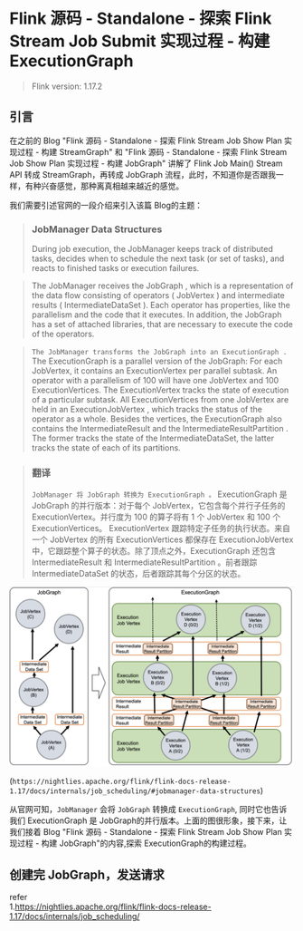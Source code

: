 # Flink 源码 - Standalone - 探索 Flink Stream Job Submit 实现过程 - 构建 ExecutionGraph                

>Flink version: 1.17.2       

## 引言   
在之前的 Blog "Flink 源码 - Standalone - 探索 Flink Stream Job Show Plan 实现过程 - 构建 StreamGraph" 和 "Flink 源码 - Standalone - 探索 Flink Stream Job Show Plan 实现过程 - 构建 JobGraph" 讲解了 Flink Job Main() Stream API 转成 StreamGraph，再转成 JobGraph 流程，此时，不知道你是否跟我一样，有种兴奋感觉，那种离真相越来越近的感觉。      

我们需要引述官网的一段介绍来引入该篇 Blog的主题：       
>###  JobManager Data Structures #
>During job execution, the JobManager keeps track of distributed tasks, decides when to schedule the next task (or set of tasks), and reacts to finished tasks or execution failures.  

>The JobManager receives the JobGraph , which is a representation of the data flow consisting of operators ( JobVertex ) and intermediate results ( IntermediateDataSet ). Each operator has properties, like the parallelism and the code that it executes. In addition, the JobGraph has a set of attached libraries, that are necessary to execute the code of the operators.       

>`The JobManager transforms the JobGraph into an ExecutionGraph .` The ExecutionGraph is a parallel version of the JobGraph: For each JobVertex, it contains an ExecutionVertex per parallel subtask. An operator with a parallelism of 100 will have one JobVertex and 100 ExecutionVertices. The ExecutionVertex tracks the state of execution of a particular subtask. All ExecutionVertices from one JobVertex are held in an ExecutionJobVertex , which tracks the status of the operator as a whole. Besides the vertices, the ExecutionGraph also contains the IntermediateResult and the IntermediateResultPartition . The former tracks the state of the IntermediateDataSet, the latter tracks the state of each of its partitions.  

>### 翻译
>`JobManager 将 JobGraph 转换为 ExecutionGraph 。` ExecutionGraph 是 JobGraph 的并行版本：对于每个 JobVertex，它包含每个并行子任务的 ExecutionVertex。并行度为 100 的算子将有 1 个 JobVertex 和 100 个 ExecutionVertices。 ExecutionVertex 跟踪特定子任务的执行状态。来自一个 JobVertex 的所有 ExecutionVertices 都保存在 ExecutionJobVertex 中，它跟踪整个算子的状态。除了顶点之外，ExecutionGraph 还包含 IntermediateResult 和 IntermediateResultPartition 。前者跟踪 IntermediateDataSet 的状态，后者跟踪其每个分区的状态。    

![executiongraph01](images/executiongraph01.png)  

(`https://nightlies.apache.org/flink/flink-docs-release-1.17/docs/internals/job_scheduling/#jobmanager-data-structures`)

从官网可知，`JobManager` 会将 `JobGraph` 转换成 `ExecutionGraph`, 同时它也告诉我们 ExecutionGraph 是 JobGraph的并行版本。上面的图很形象，接下来，让我们接着 Blog "Flink 源码 - Standalone - 探索 Flink Stream Job Show Plan 实现过程 - 构建 JobGraph"的内容,探索 ExecutionGraph的构建过程。      


## 创建完 JobGraph，发送请求     







refer     
1.https://nightlies.apache.org/flink/flink-docs-release-1.17/docs/internals/job_scheduling/             

